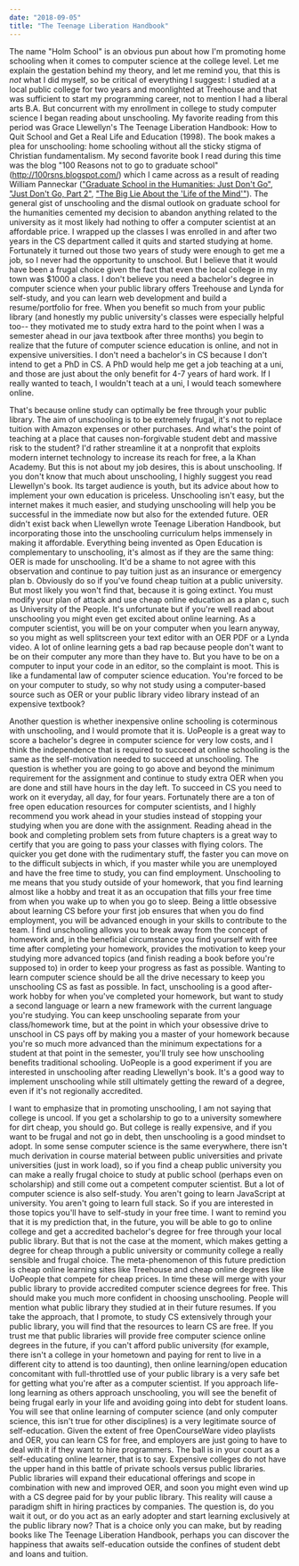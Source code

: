 ```yaml
---
date: "2018-09-05"
title: "The Teenage Liberation Handbook"
---
```


The name "Holm School" is an obvious pun about how I'm promoting home schooling when it comes to computer science at the college level. Let me explain the gestation behind my theory, and let me remind you, that this is _not_ what I did myself, so be critical of everything I suggest: I studied at a local public college for two years and moonlighted at Treehouse and that was sufficient to start my programming career, not to mention I had a liberal arts B.A. But concurrent with my enrollment in college to study computer science I began reading about unschooling. My favorite reading from this period was Grace Llewellyn's The Teenage Liberation Handbook: How to Quit School and Get a Real Life and Education (1998). The book makes a plea for unschooling: home schooling without all the sticky stigma of Christian fundamentalism. My second favorite book I read during this time was the blog "100 Reasons not to go to graduate school" (http://100rsns.blogspot.com/) which I came across as a result of reading William Panneckar (["Graduate School in the Humanities: Just Don't Go"](https://www.chronicle.com/article/Graduate-School-in-the/44846), ["Just Don't Go, Part 2"](https://www.chronicle.com/article/Just-Dont-Go-Part-2/44786?cid=rclink), ["The Big Lie About the 'Life of the Mind'"](https://www.chronicle.com/article/The-Big-Lie-About-the-Life-of/63937?cid=rclink)). The general gist of unschooling and the dismal outlook on graduate school for the humanities cemented my decision to abandon anything related to the university as it most likely had nothing to offer a computer scientist at an affordable price. I wrapped up the classes I was enrolled in and after two years in the CS department called it quits and started studying at home. Fortunately it turned out those two years of study were enough to get me a job, so I never had the opportunity to unschool. But I believe that it would have been a frugal choice given the fact that even the local college in my town was $1000 a class. I don't believe you need a bachelor's degree in computer science when your public library offers Treehouse and Lynda for self-study, and you can learn web development and build a resume/portfolio for free. When you benefit so much from your public library (and honestly my public university's classes were especially helpful too-- they motivated me to study extra hard to the point when I was a semester ahead in our java textbook after three months) you begin to realize that the future of computer science education is online, and not in expensive universities. I don't need a bachelor's in CS because I don't intend to get a PhD in CS. A PhD would help me get a job teaching at a uni, and those are just about the only benefit for 4-7 years of hard work. If I really wanted to teach, I wouldn't teach at a uni, I would teach somewhere online.

That's because online study can optimally be free through your public library. The aim of unschooling is to be extremely frugal, it's not to replace tuition with Amazon expenses or other purchases. And what's the point of teaching at a place that causes non-forgivable student debt and massive risk to the student? I'd rather streamline it at a nonprofit that exploits modern internet technology to increase its reach for free, a la Khan Academy. But this is not about my job desires, this is about unschooling. If you don't know that much about unschooling, I highly suggest you read Llewellyn's book. Its target audience is youth, but its advice about how to implement your own education is priceless. Unschooling isn't easy, but the internet makes it much easier, and studying unschooling will help you be successful in the immediate now but also for the extended future. OER didn't exist back when Llewellyn wrote Teenage Liberation Handbook, but incorporating those into the unschooling curriculum helps immensely in making it affordable. Everything being invented as Open Education is complementary to unschooling, it's almost as if they are the same thing: OER is made for unschooling. It'd be a shame to not agree with this observation and continue to pay tuition just as an insurance or emergency plan b. Obviously do so if you've found cheap tuition at a public university. But most likely you won't find that, because it is going extinct. You must modify your plan of attack and use cheap online education as a plan c, such as University of the People. It's unfortunate but if you're well read about unschooling you might even get excited about online learning. As a computer scientist, you will be on your computer when you learn anyway, so you might as well splitscreen your text editor with an OER PDF or a Lynda video. A lot of online learning gets a bad rap because people don't want to be on their computer any more than they have to. But you have to be on a computer to input your code in an editor, so the complaint is moot. This is like a fundamental law of computer science education. You're forced to be on your computer to study, so why not study using a computer-based source such as OER or your public library video library instead of an expensive textbook?

Another question is whether inexpensive online schooling is coterminous with unschooling, and I would promote that it is. UoPeople is a great way to score a bachelor's degree in computer science for very low costs, and I think the independence that is required to succeed at online schooling is the same as the self-motivation needed to succeed at unschooling. The question is whether you are going to go above and beyond the minimum requirement for the assignment and continue to study extra OER when you are done and still have hours in the day left. To succeed in CS you need to work on it everyday, all day, for four years. Fortunately there are a ton of free open education resources for computer scientists, and I highly recommend you work ahead in your studies instead of stopping your studying when you are done with the assignment. Reading ahead in the book and completing problem sets from future chapters is a great way to certify that you are going to pass your classes with flying colors. The quicker you get done with the rudimentary stuff, the faster you can move on to the difficult subjects in which, if you master while you are unemployed and have the free time to study, you can find employment. Unschooling to me means that you study outside of your homework, that you find learning almost like a hobby and treat it as an occupation that fills your free time from when you wake up to when you go to sleep. Being a little obsessive about learning CS before your first job ensures that when you do find employment, you will be advanced enough in your skills to contribute to the team. I find unschooling allows you to break away from the concept of homework and, in the beneficial circumstance you find yourself with free time after completing your homework, provides the motivation to keep your studying more advanced topics (and finish reading a book before you're supposed to) in order to keep your progress as fast as possible. Wanting to learn computer science should be all the drive necessary to keep you unschooling CS as fast as possible. In fact, unschooling is a good after-work hobby for when you've completed your homework, but want to study a second language or learn a new framework with the current language you're studying. You can keep unschooling separate from your class/homework time, but at the point in which your obsessive drive to unschool in CS pays off by making you a master of your homework because you're so much more advanced than the minimum expectations for a student at that point in the semester, you'll truly see how unschooling benefits traditional schooling. UoPeople is a good experiment if you are interested in unschooling after reading Llewellyn's book. It's a good way to implement unschooling while still ultimately getting the reward of a degree, even if it's not regionally accredited.

I want to emphasize that in promoting unschooling, I am not saying that college is uncool. If you get a scholarship to go to a university somewhere for dirt cheap, you should go. But college is really expensive, and if you want to be frugal and not go in debt, then unschooling is a good mindset to adopt. In some sense computer science is the same everywhere, there isn't much derivation in course material between public universities and private universities (just in work load), so if you find a cheap public university you can make a really frugal choice to study at public school (perhaps even on scholarship) and still come out a competent computer scientist. But a lot of computer science is also self-study. You aren't going to learn JavaScript at university. You aren't going to learn full stack. So if you are interested in those topics you'll have to self-study in your free time. I want to remind you that it is my prediction that, in the future, you will be able to go to online college and get a accredited bachelor's degree for free through your local public library. But that is not the case at the moment, which makes getting a degree for cheap through a public university or community college a really sensible and frugal choice. The meta-phenomenon of this future prediction is cheap online learning sites like Treehouse and cheap online degrees like UoPeople that compete for cheap prices. In time these will merge with your public library to provide accredited computer science degrees for free. This should make you much more confident in choosing unschooling. People will mention what public library they studied at in their future resumes. If you take the approach, that I promote, to study CS extensively through your public library, you will find that the resources to learn CS are free. If you trust me that public libraries will provide free computer science online degrees in the future, if you can't afford public university (for example, there isn't a college in your hometown and paying for rent to live in a different city to attend is too daunting), then online learning/open education concomitant with full-throttled use of your public library is a very safe bet for getting what you're after as a computer scientist. If you approach life-long learning as others approach unschooling, you will see the benefit of being frugal early in your life and avoiding going into debt for student loans. You will see that online learning of computer science (and only computer science, this isn't true for other disciplines) is a very legitimate source of self-education. Given the extent of free OpenCourseWare video playlists and OER, you can learn CS for free, and employers are just going to have to deal with it if they want to hire programmers. The ball is in your court as a self-educating online learner, that is to say. Expensive colleges do not have the upper hand in this battle of private schools versus public libraries. Public libraries will expand their educational offerings and scope in combination with new and improved OER, and soon you might even wind up with a CS degree paid for by your public library. This reality will cause a paradigm shift in hiring practices by companies. The question is, do you wait it out, or do you act as an early adopter and start learning exclusively at the public library now? That is a choice only you can make, but by reading books like The Teenage Liberation Handbook, perhaps you can discover the happiness that awaits self-education outside the confines of student debt and loans and tuition.
